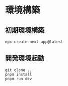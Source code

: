 # 環境構築

## 初期環境構築
```
npx create-next-app@latest
```

## 開発環境起動
```
git clone ...
pnpm install
pnpm run dev
```